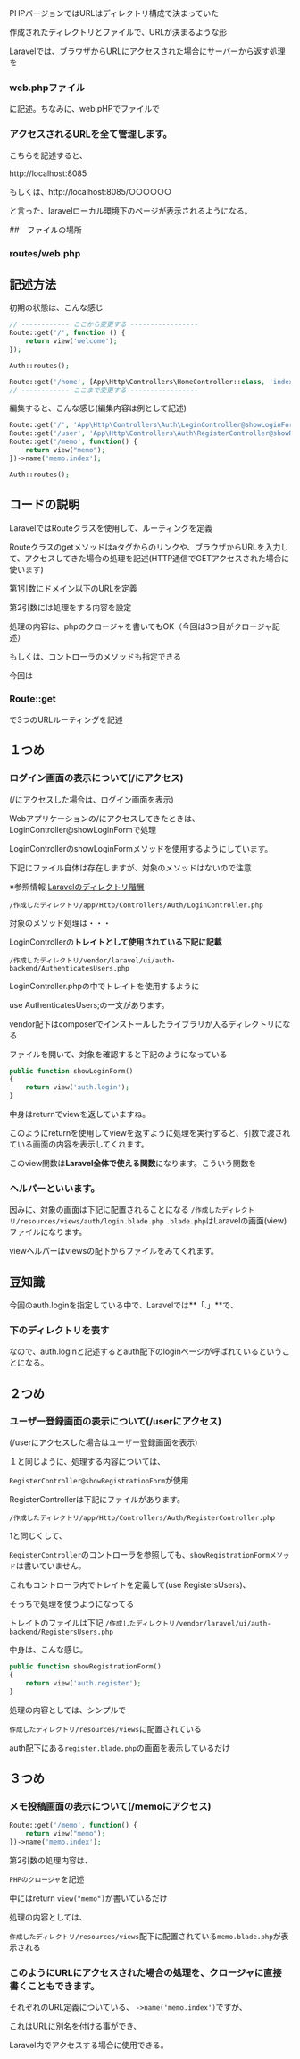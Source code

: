 PHPバージョンではURLはディレクトリ構成で決まっていた

作成されたディレクトリとファイルで、URLが決まるような形

Laravelでは、ブラウザからURLにアクセスされた場合にサーバーから返す処理を

### web.phpファイル
に記述。ちなみに、web.pHPでファイルで

### アクセスされるURLを全て管理します。

こちらを記述すると、

http://localhost:8085 

もしくは、http://localhost:8085/○○○○○○

と言った、laravelローカル環境下のページが表示されるようになる。

##　ファイルの場所

### routes/web.php

## 記述方法

初期の状態は、こんな感じ
```php
// ------------ ここから変更する -----------------
Route::get('/', function () {
    return view('welcome');
});

Auth::routes();

Route::get('/home', [App\Http\Controllers\HomeController::class, 'index'])->name('home');
// ------------ ここまで変更する -----------------

```

編集すると、こんな感じ(編集内容は例として記述)
```php
Route::get('/', 'App\Http\Controllers\Auth\LoginController@showLoginForm')->name('login.index');
Route::get('/user', 'App\Http\Controllers\Auth\RegisterController@showRegistrationForm')->name('user.register');
Route::get('/memo', function() {
    return view("memo");
})->name('memo.index');

Auth::routes();


```

## コードの説明
LaravelではRouteクラスを使用して、ルーティングを定義

Routeクラスのgetメソッドはaタグからのリンクや、ブラウザからURLを入力して、アクセスしてきた場合の処理を記述(HTTP通信でGETアクセスされた場合に使います)

第1引数にドメイン以下のURLを定義

第2引数には処理をする内容を設定

処理の内容は、phpのクロージャを書いてもOK（今回は3つ目がクロージャ記述）

もしくは、コントローラのメソッドも指定できる

今回は

### Route::get

で3つのURLルーティングを記述

## １つめ
### ログイン画面の表示について(/にアクセス)
(/にアクセスした場合は、ログイン画面を表示)

Webアプリケーションの/にアクセスしてきたときは、LoginController@showLoginFormで処理

LoginControllerのshowLoginFormメソッドを使用するようにしています。

下記にファイル自体は存在しますが、対象のメソッドはないので注意

※参照情報
[Laravelのディレクトリ階層]([knowledge/PHP/Laravel/各、ディレクトリの意味.md](https://github.com/Yasakatsu/TIL/blob/main/knowledge/PHP/Laravel/%E5%90%84%E3%80%81%E3%83%87%E3%82%A3%E3%83%AC%E3%82%AF%E3%83%88%E3%83%AA%E3%81%AE%E6%84%8F%E5%91%B3.md))

`/作成したディレクトリ/app/Http/Controllers/Auth/LoginController.php`

対象のメソッド処理は・・・

LoginControllerの**トレイトとして使用されている下記に記載**

`/作成したディレクトリ/vendor/laravel/ui/auth-backend/AuthenticatesUsers.php`

LoginController.phpの中でトレイトを使用するように

use AuthenticatesUsers;の一文があります。

vendor配下はcomposerでインストールしたライブラリが入るディレクトリになる

ファイルを開いて、対象を確認すると下記のようになっている

```php
public function showLoginForm()
{
    return view('auth.login');
}

```
中身はreturnでviewを返していますね。

このようにreturnを使用してviewを返すように処理を実行すると、引数で渡されている画面の内容を表示してくれます。

このview関数は**Laravel全体で使える関数**になります。こういう関数を

### ヘルパーといいます。

因みに、対象の画面は下記に配置されることになる
`/作成したディレクトリ/resources/views/auth/login.blade.php`
`.blade.php`はLaravelの画面(view)ファイルになります。

viewヘルパーはviewsの配下からファイルをみてくれます。
## 豆知識
今回のauth.loginを指定している中で、Laravelでは**「.」**で、

### 下のディレクトリを表す

なので、auth.loginと記述するとauth配下のloginページが呼ばれているということになる。

## ２つめ
### ユーザー登録画面の表示について(/userにアクセス)
(/userにアクセスした場合はユーザー登録画面を表示)

１と同じように、処理する内容については、

`RegisterController@showRegistrationForm`が使用

RegisterControllerは下記にファイルがあります。

`/作成したディレクトリ/app/Http/Controllers/Auth/RegisterController.php
`

1と同じくして、

`RegisterController`のコントローラを参照しても、`showRegistrationFormメソッド`は書いていません。

これもコントローラ内でトレイトを定義して(use RegistersUsers)、

そっちで処理を使うようになってる

トレイトのファイルは下記
`/作成したディレクトリ/vendor/laravel/ui/auth-backend/RegistersUsers.php
`

中身は、こんな感じ。
```php
public function showRegistrationForm()
{
    return view('auth.register');
}

```
処理の内容としては、シンプルで

`作成したディレクトリ/resources/views`に配置されている

auth配下にある`register.blade.php`の画面を表示しているだけ

## ３つめ
### メモ投稿画面の表示について(/memoにアクセス)
```php
Route::get('/memo', function() {
    return view("memo");
})->name('memo.index');

```
第2引数の処理内容は、

`PHPのクロージャ`を記述

中にはreturn `view("memo")`が書いているだけ

処理の内容としては、

`作成したディレクトリ/resources/views`配下に配置されている`memo.blade.php`が表示される

### このようにURLにアクセスされた場合の処理を、クロージャに直接書くこともできます。

それぞれのURL定義についている、
`->name('memo.index')`ですが、

これはURLに別名を付ける事ができ、

Laravel内でアクセスする場合に使用できる。
